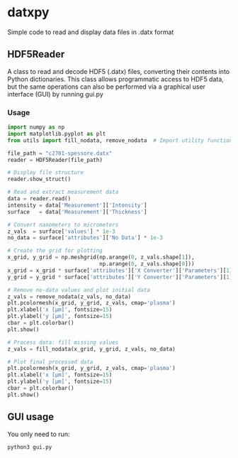 # datxpy
Simple code to read and display data files in .datx format

## HDF5Reader

A class to read and decode HDF5 (.datx) files, converting their contents into Python dictionaries.
This class allows programmatic access to HDF5 data, but the same operations 
can also be performed via a graphical user interface (GUI) by running gui.py

### Usage

```python
import numpy as np
import matplotlib.pyplot as plt
from utils import fill_nodata, remove_nodata  # Import utility functions

file_path = "c2701-spessore.datx"
reader = HDF5Reader(file_path)

# Display file structure
reader.show_struct()

# Read and extract measurement data
data = reader.read()
intensity = data['Measurement']['Intensity']
surface   = data['Measurement']['Thickness']

# Convert nanometers to micrometers
z_vals  = surface['values'] * 1e-3
no_data = surface['attributes']['No Data'] * 1e-3

# Create the grid for plotting
x_grid, y_grid = np.meshgrid(np.arange(0, z_vals.shape[1]),
                             np.arange(0, z_vals.shape[0]))
x_grid = x_grid * surface['attributes']['X Converter']['Parameters'][1] * 1e6
y_grid = y_grid * surface['attributes']['Y Converter']['Parameters'][1] * 1e6

# Remove no-data values and plot initial data
z_vals = remove_nodata(z_vals, no_data)
plt.pcolormesh(x_grid, y_grid, z_vals, cmap='plasma')
plt.xlabel('x [μm]', fontsize=15)
plt.ylabel('y [μm]', fontsize=15)
cbar = plt.colorbar()
plt.show()

# Process data: fill missing values
z_vals = fill_nodata(x_grid, y_grid, z_vals, no_data)

# Plot final processed data
plt.pcolormesh(x_grid, y_grid, z_vals, cmap='plasma')
plt.xlabel('x [μm]', fontsize=15)
plt.ylabel('y [μm]', fontsize=15)
cbar = plt.colorbar()
plt.show()
```
## GUI usage
You only need to run:
```bash
python3 gui.py
```